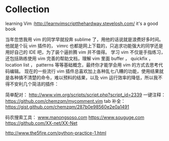 # Collection
learning Vim :http://learnvimscriptthehardway.stevelosh.com/ it's a good book


当年忽悠我用 vim 的同学早就投奔 sublime 了，用他的话说就是浪费好多时间。 
他就是个玩 vim 插件的， vimrc 也都是网上下载的，只追求功能强大的同学还是用好自己的 IDE 吧，为了装个逼折腾 vim 并不值得。 
学习 vim 不仅是手指练习，还包括熟练使用 vim 完善的帮助文档，理解 vim 里面 buffer ， quickfix ， location list ， patterns 等等基础概念，最终你才能学会用 vim 的方式去思考代码编辑。 
现在的一些流行 vim 插件总喜欢加上各种乱七八糟的功能，使用结果就是各种搞不清楚的命令，难以预料的结果，以及 vim 运行效率的降低，所以我不得不安利几个简洁的插件： 

简单配对： http://www.vim.org/scripts/script.php?script_id=2339 
一键注释： https://github.com/chemzqm/mycomment.vim 
tab 补全： 
https://gist.github.com/chemzqm/287b0e98560e2e0a1491 


码农搜索工具：
www.manongsoso.com
https://www.souguge.com
https://github.com/XX-net/XX-Net

http://www.the5fire.com/python-practice-1.html
